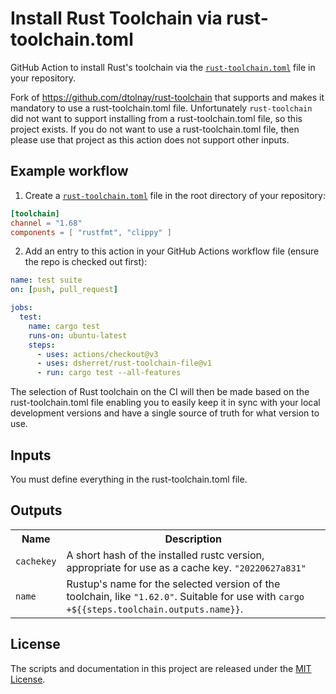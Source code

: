 # Install Rust Toolchain via rust-toolchain.toml

GitHub Action to install Rust's toolchain via the
[`rust-toolchain.toml`](https://rust-lang.github.io/rustup/overrides.html#the-toolchain-file)
file in your repository.

Fork of https://github.com/dtolnay/rust-toolchain that supports and makes it
mandatory to use a rust-toolchain.toml file. Unfortunately `rust-toolchain` did
not want to support installing from a rust-toolchain.toml file, so this project
exists. If you do not want to use a rust-toolchain.toml file, then please use
that project as this action does not support other inputs.

## Example workflow

1. Create a
   [`rust-toolchain.toml`](https://rust-lang.github.io/rustup/overrides.html#the-toolchain-file)
   file in the root directory of your repository:

```toml
[toolchain]
channel = "1.68"
components = [ "rustfmt", "clippy" ]
```

2. Add an entry to this action in your GitHub Actions workflow file (ensure the
   repo is checked out first):

```yaml
name: test suite
on: [push, pull_request]

jobs:
  test:
    name: cargo test
    runs-on: ubuntu-latest
    steps:
      - uses: actions/checkout@v3
      - uses: dsherret/rust-toolchain-file@v1
      - run: cargo test --all-features
```

The selection of Rust toolchain on the CI will then be made based on the
rust-toolchain.toml file enabling you to easily keep it in sync with your local
development versions and have a single source of truth for what version to use.

## Inputs

You must define everything in the rust-toolchain.toml file.

## Outputs

<table>
<tr>
  <th>Name</th>
  <th>Description</th>
</tr>
<tr>
  <td><code>cachekey</code></td>
  <td>A short hash of the installed rustc version, appropriate for use as a cache key. <code>"20220627a831"</code></td>
</tr>
<tr>
  <td><code>name</code></td>
  <td>Rustup's name for the selected version of the toolchain, like <code>"1.62.0"</code>. Suitable for use with <code>cargo +${{steps.toolchain.outputs.name}}</code>.</td>
</tr>
</table>

## License

The scripts and documentation in this project are released under the
[MIT License].

[MIT License]: LICENSE
